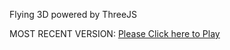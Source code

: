Flying 3D powered by ThreeJS

MOST RECENT VERSION: [Please Click here to Play](https://rawcdn.githack.com/alperenbutun/Flying-3d/4d3e516/index.html)
